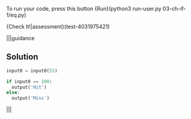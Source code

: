 To run your code, press this button {Run}(python3 run-user.py 03-ch-if-1/eq.py)

{Check It!|assessment}(test-4031975421)

|||guidance
## Solution
```python
input0 = input0(55)

if input0 == 100:
  output('Hit')
else:
  output('Miss')
```
|||